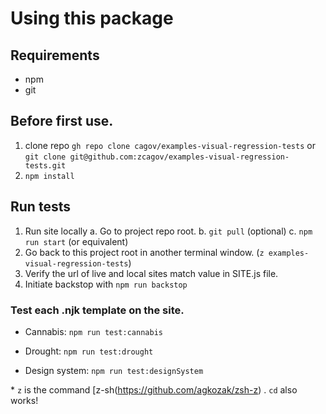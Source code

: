 # Using this package

## Requirements

- npm
- git

## Before first use.

1. clone repo `gh repo clone cagov/examples-visual-regression-tests` or `git clone git@github.com:zcagov/examples-visual-regression-tests.git`
3. `npm install`

## Run tests

1. Run site locally
   a. Go to project repo root.
   b. `git pull` (optional)
   c. `npm run start` (or equivalent)
2. Go back to this project root in another terminal window. (`z examples-visual-regression-tests`)
3. Verify the url of live and local sites match value in SITE.js file.
4. Initiate backstop with `npm run backstop`


### Test each .njk template on the site.

- Cannabis: `npm run test:cannabis`

- Drought: `npm run test:drought`

- Design system: `npm run test:designSystem`

\* `z` is the command [z-sh(https://github.com/agkozak/zsh-z) . `cd` also works!
